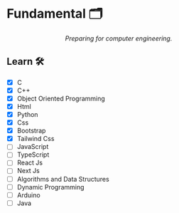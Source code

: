 <h1>Fundamental 🗂️</h1>

<p align="center">
<i>Preparing for computer engineering.</i>
</p>

<h2>Learn 🛠️</h2>

- [x] C
- [x] C++
- [x] Object Oriented Programming
- [x] Html
- [x] Python
- [x] Css
- [x] Bootstrap
- [x] Tailwind Css
- [ ] JavaScript
- [ ] TypeScript
- [ ] React Js
- [ ] Next Js
- [ ] Algorithms and Data Structures
- [ ] Dynamic Programming
- [ ] Arduino
- [ ] Java